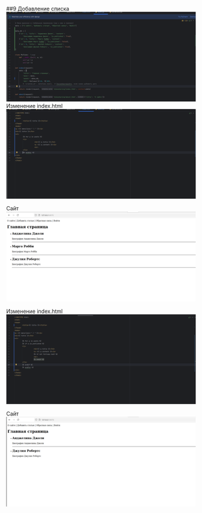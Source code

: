 ##9
Добавление списка
![1](screen/12.1.png)
Изменение index.html
![2](screen/12.2.png)

Сайт
![3](screen/12.3.png)

Изменение index.html
![4](screen/12.4.png)

Сайт
![5](screen/12.5.png)

